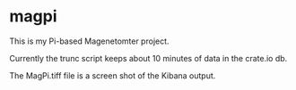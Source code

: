 # magpi

This is my Pi-based Magenetomter project.

Currently the trunc script keeps about 10 minutes of data in the crate.io db.

The MagPi.tiff file is a screen shot of the Kibana output.
